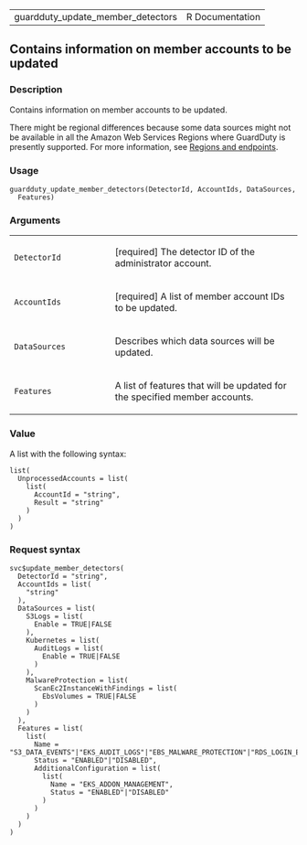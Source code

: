 <table style="width: 100%;">
<tbody>
<tr class="odd">
<td>guardduty_update_member_detectors</td>
<td style="text-align: right;">R Documentation</td>
</tr>
</tbody>
</table>

## Contains information on member accounts to be updated

### Description

Contains information on member accounts to be updated.

There might be regional differences because some data sources might not
be available in all the Amazon Web Services Regions where GuardDuty is
presently supported. For more information, see [Regions and
endpoints](https://docs.aws.amazon.com/guardduty/latest/ug/guardduty_regions.html).

### Usage

    guardduty_update_member_detectors(DetectorId, AccountIds, DataSources,
      Features)

### Arguments

<table>
<colgroup>
<col style="width: 35%" />
<col style="width: 65%" />
</colgroup>
<tbody>
<tr class="odd">
<td><code
id="guardduty_update_member_detectors_:_DetectorId">DetectorId</code></td>
<td><p>[required] The detector ID of the administrator account.</p></td>
</tr>
<tr class="even">
<td><code
id="guardduty_update_member_detectors_:_AccountIds">AccountIds</code></td>
<td><p>[required] A list of member account IDs to be updated.</p></td>
</tr>
<tr class="odd">
<td><code
id="guardduty_update_member_detectors_:_DataSources">DataSources</code></td>
<td><p>Describes which data sources will be updated.</p></td>
</tr>
<tr class="even">
<td><code
id="guardduty_update_member_detectors_:_Features">Features</code></td>
<td><p>A list of features that will be updated for the specified member
accounts.</p></td>
</tr>
</tbody>
</table>

### Value

A list with the following syntax:

    list(
      UnprocessedAccounts = list(
        list(
          AccountId = "string",
          Result = "string"
        )
      )
    )

### Request syntax

    svc$update_member_detectors(
      DetectorId = "string",
      AccountIds = list(
        "string"
      ),
      DataSources = list(
        S3Logs = list(
          Enable = TRUE|FALSE
        ),
        Kubernetes = list(
          AuditLogs = list(
            Enable = TRUE|FALSE
          )
        ),
        MalwareProtection = list(
          ScanEc2InstanceWithFindings = list(
            EbsVolumes = TRUE|FALSE
          )
        )
      ),
      Features = list(
        list(
          Name = "S3_DATA_EVENTS"|"EKS_AUDIT_LOGS"|"EBS_MALWARE_PROTECTION"|"RDS_LOGIN_EVENTS"|"EKS_RUNTIME_MONITORING"|"LAMBDA_NETWORK_LOGS",
          Status = "ENABLED"|"DISABLED",
          AdditionalConfiguration = list(
            list(
              Name = "EKS_ADDON_MANAGEMENT",
              Status = "ENABLED"|"DISABLED"
            )
          )
        )
      )
    )

